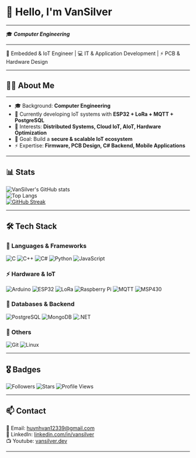 # 👋 Hello, I'm VanSilver  

---

🎓 **_Computer Engineering_**  

---

🚀 Embedded & IoT Engineer | 💻 IT & Application Development | ⚡ PCB & Hardware Design  

---

## 🧑‍💻 About Me
---
- 🎓 Background: **Computer Engineering**  
- 🔭 Currently developing IoT systems with **ESP32 + LoRa + MQTT + PostgreSQL**  
- 🌱 Interests: **Distributed Systems, Cloud IoT, AIoT, Hardware Optimization**  
- 🎯 Goal: Build a **secure & scalable IoT ecosystem**  
- ⚡ Expertise: **Firmware, PCB Design, C# Backend, Mobile Applications**  

---

## 📊 Stats
![VanSilver's GitHub stats](https://github-readme-stats.vercel.app/api?username=VanSilver&show_icons=true&theme=radical)  
![Top Langs](https://github-readme-stats.vercel.app/api/top-langs/?username=VanSilver&layout=compact&theme=radical)  
[![GitHub Streak](https://streak-stats.demolab.com?user=VanSilver&theme=tokyonight)](https://git.io/streak-stats)  

---

## 🛠️ Tech Stack

### 🔧 Languages & Frameworks
![C](https://img.shields.io/badge/-C-00599C?logo=c&logoColor=white)
![C++](https://img.shields.io/badge/-C++-00599C?logo=cplusplus&logoColor=white)
![C#](https://img.shields.io/badge/-C%23-239120?logo=c-sharp&logoColor=white)
![Python](https://img.shields.io/badge/-Python-3776AB?logo=python&logoColor=white)
![JavaScript](https://img.shields.io/badge/-JavaScript-F7DF1E?logo=javascript&logoColor=black)

### ⚡ Hardware & IoT
![Arduino](https://img.shields.io/badge/-Arduino-00979D?logo=arduino&logoColor=white)
![ESP32](https://img.shields.io/badge/-ESP32-E7352C?logo=espressif&logoColor=white)
![LoRa](https://img.shields.io/badge/-LoRa-00A99D?logo=semtech&logoColor=white)
![Raspberry Pi](https://img.shields.io/badge/-RaspberryPi-C51A4A?logo=raspberrypi&logoColor=white)
![MQTT](https://img.shields.io/badge/-MQTT-660066?logo=eclipsemosquitto&logoColor=white)
![MSP430](https://img.shields.io/badge/-MSP430-CC0000?logo=texasinstruments&logoColor=white)

### 💾 Databases & Backend
![PostgreSQL](https://img.shields.io/badge/-PostgreSQL-336791?logo=postgresql&logoColor=white)
![MongoDB](https://img.shields.io/badge/-MongoDB-47A248?logo=mongodb&logoColor=white)
![.NET](https://img.shields.io/badge/-.NET-512BD4?logo=dotnet&logoColor=white)

### 🎨 Others
![Git](https://img.shields.io/badge/-Git-F05032?logo=git&logoColor=white)
![Linux](https://img.shields.io/badge/-Linux-FCC624?logo=linux&logoColor=black)

---

## 🎖️ Badges
![Followers](https://img.shields.io/github/followers/VanSilver?style=social)
![Stars](https://img.shields.io/github/stars/VanSilver?style=social)
![Profile Views](https://komarev.com/ghpvc/?username=VanSilver&color=blue)

---

## 📫  Contact
📩 Email: huynhvan12339@gmail.com  
💼 LinkedIn: [linkedin.com/in/vansilver](https://www.linkedin.com/in/vansilver1711/)  
📺 Youtube: [vansilver.dev](https://www.youtube.com/@vansilver1711)  

---
